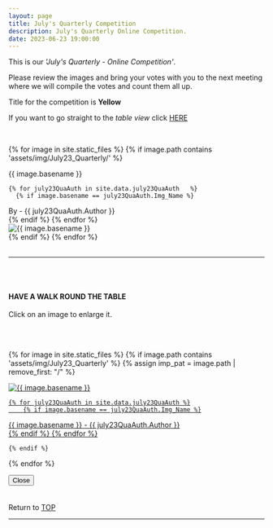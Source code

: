 ```yaml
---
layout: page
title: July's Quarterly Competition
description: July's Quarterly Online Competition.
date: 2023-06-23 19:00:00
---
```



This is our _'July's Quarterly - Online Competition'_. 

Please review the images and bring your votes with you to the next meeting where we will compile the votes and count them all up.
<!-- <a target="_blank" href="https://surveyhero.com/c/k3qpnzzw">VOTE HERE</a>  -->


<p>Title for the competition is <strong>Yellow</strong></p> 

If you want to go straight to the *table view* click <a href="#tableView">HERE</a>

<!-- <br>
### !!! VOTING IS NOW CLOSED !!!
<br> -->

<br>

<!-- This loops through all the images in specified folder -->
{% for image in site.static_files %}
    {% if image.path contains 'assets/img/July23_Quarterly/' %}
<div class="Number">{{ image.basename }}</div>

<!-- This runs and checks if there is a matching author in the file -->
    {% for july23QuaAuth in site.data.july23QuaAuth   %}
      {% if image.basename == july23QuaAuth.Img_Name %}
<div class="subName">By - {{ july23QuaAuth.Author }}</div>
      {% endif %}
    {% endfor %}



<div>
    <img class="col three Comp_Img" src="{{ site.baseurl }}{{ image.path }}" alt="{{ image.basename }}">
</div>
    {% endif %}
{% endfor %}



<br>
<br>

<hr id="tableView">

<br>
<br>

<div class="col three caption">
    <h4>HAVE A WALK ROUND THE TABLE </h4>
    <p>Click on an image to enlarge it.</p>    
</div>

<br>
<br>


<!-- MASONARY GRID -->
<div class="full-width">
	<div class="grid">

{% for image in site.static_files %}
    {% if image.path contains 'assets/img/July23_Quarterly' %}
        {% assign imp_pat = image.path | remove_first: "/" %}
<div class="grid__item" data-size="1280x1280">  
    <a href="{{ site.baseurl }}{{ image.path }}" class="img-wrap" alt="{{ image.basename }}">
        <img src="{{ site.baseurl }}{{ image.path }}" alt="{{ image.basename }}" />

    {% for july23QuaAuth in site.data.july23QuaAuth %}
        {% if image.basename == july23QuaAuth.Img_Name %}
<div class="description description--grid">{{ image.basename }} - {{ july23QuaAuth.Author }}</div>
        {% endif %}
    {% endfor %}

</a>
</div>

    {% endif %}
{% endfor %}
	</div>

<!-- /grid -->
<div class="preview">
	<button class="action action--close"><i class="fa fa-times"></i><span class="text-hidden">Close</span></button>
	<div class="description description--preview"></div>
</div>
</div>
<!-- MASONARY GRID END -->

<br>
<br>

<div class="col three caption">
    Return to <a href="#top">TOP</a>
</div>

<hr>





